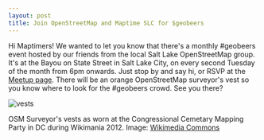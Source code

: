 ```yaml
---
layout: post
title: Join OpenStreetMap and Maptime SLC for $geobeers
---
```


Hi Maptimers! We wanted to let you know that there's a monthly #geobeers event hosted by our friends from the local Salt Lake OpenStreetMap group. It's at the Bayou on State Street in Salt Lake City, on every second Tuesday of the month from 6pm onwards. Just stop by and say hi, or RSVP at the [Meetup page](http://www.meetup.com/openstreetmap-slc/events/221102550/). There will be an orange OpenStreetMap surveyor's vest so you know where to look for the #geobeers crowd. See you there?

![vests](http://upload.wikimedia.org/wikipedia/commons/4/4f/Congressional_Cemetery_Mapping_Party.JPG)

OSM Surveyor's vests as worn at the Congressional Cemetary Mapping Party in DC during Wikimania 2012. Image: [Wikimedia Commons](http://upload.wikimedia.org/wikipedia/commons/thumb/4/4f/Congressional_Cemetery_Mapping_Party.JPG/1024px-Congressional_Cemetery_Mapping_Party.JPG)